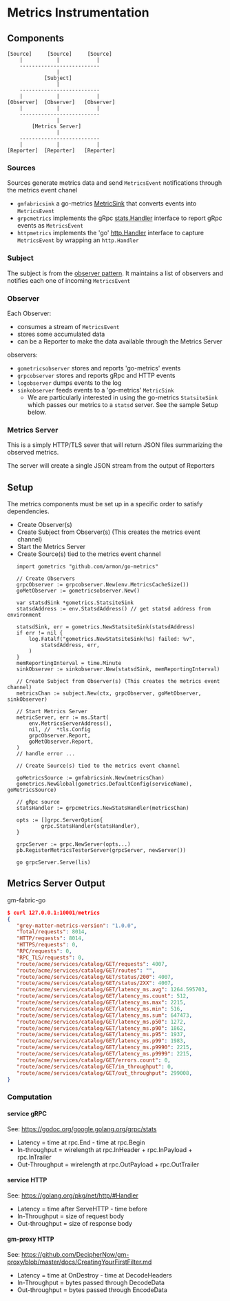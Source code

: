 # Metrics Instrumentation
## Components
```
[Source]     [Source]     [Source]
    |           |            |
    --------------------------
                |
            [Subject]
                |
    --------------------------
    |           |            |
[Observer]  [Observer]   [Observer]
    |           |            |
    --------------------------
                |
        [Metrics Server]        
                |
    --------------------------
    |           |            |
[Reporter]  [Reporter]   [Reporter]
```
### Sources
Sources generate metrics data and send ```MetricsEvent``` notifications through
the metrics event chanel
 * ```gmfabricsink``` a go-metrics [MetricSink](https://github.com/armon/go-metrics#sinks) that converts events into ```MetricsEvent```
 * ```grpcmetrics``` implements the gRpc [stats.Handler](https://godoc.org/google.golang.org/grpc/stats#Handler) interface to report gRpc events as ```MetricsEvent```
 * ```httpmetrics``` implements the 'go' [http.Handler](https://golang.org/pkg/net/http/#Handler) interface to capture ```MetricsEvent``` by wrapping an ```http.Handler```

### Subject
The subject is from the [observer pattern](https://en.wikipedia.org/wiki/Observer_pattern). It maintains a list of observers and notifies each one of incoming ```MetricsEvent```

### Observer
Each Observer:
 * consumes a stream of ```MetricsEvent```
 * stores some accumulated data
 * can be a Reporter to make the data available through the Metrics Server

observers:
 * ```gometricsobserver``` stores and reports 'go-metrics' events
 * ```grpcobserver``` stores and reports gRpc and HTTP events  
 * ```logobserver``` dumps events to the log
 * ```sinkobserver``` feeds events to a 'go-metrics' ```MetricSink```
     * We are particularly interested in using the go-metrics ```StatsiteSink```
     which passes our metrics to a ```statsd``` server. See the sample Setup below.

### Metrics Server
This is a simply HTTP/TLS sever that will return JSON files summarizing the
observed metrics.

The server will create a single JSON stream from the output of Reporters

## Setup
The metrics components must be set up in a specific order to satisfy dependencies.

 * Create Observer(s)
 * Create Subject from Observer(s) (This creates the metrics event channel)
 * Start the Metrics Server
 * Create Source(s) tied to the metrics event channel


 ```golang
    import gometrics "github.com/armon/go-metrics"

    // Create Observers
    grpcObserver := grpcobserver.New(env.MetricsCacheSize())
    goMetObserver := gometricsobserver.New()

    var statsdSink *gometrics.StatsiteSink
    statsdAddress := env.StatsdAddress() // get statsd address from environment

    statsdSink, err = gometrics.NewStatsiteSink(statsdAddress)
    if err != nil {
        log.Fatalf("gometrics.NewStatsiteSink(%s) failed: %v",
            statsdAddress, err,
        )
    }
    memReportingInterval = time.Minute
    sinkObserver := sinkobserver.New(statsdSink, memReportingInterval)
	
    // Create Subject from Observer(s) (This creates the metrics event channel)
    metricsChan := subject.New(ctx, grpcObserver, goMetObserver, sinkObserver)

    // Start Metrics Server
    metricServer, err := ms.Start(
        env.MetricsServerAddress(),
        nil, //  *tls.Config
        grpcObserver.Report,
		goMetObserver.Report,
    )
    // handle error ...

    // Create Source(s) tied to the metrics event channel

    goMetricsSource := gmfabricsink.New(metricsChan)
	gometrics.NewGlobal(gometrics.DefaultConfig(serviceName), goMetricsSource)

    // gRpc source
    statsHandler := grpcmetrics.NewStatsHandler(metricsChan)

	opts := []grpc.ServerOption{
			grpc.StatsHandler(statsHandler),
	}

	grpcServer := grpc.NewServer(opts...)
	pb.RegisterMetricsTesterServer(grpcServer, newServer())

	go grpcServer.Serve(lis)
 ```  
 ## Metrics Server Output
 gm-fabric-go
 ```JSON
 $ curl 127.0.0.1:10001/metrics
{
	"grey-matter-metrics-version": "1.0.0",
	"Total/requests": 8014,
	"HTTP/requests": 8014,
	"HTTPS/requests": 0,
	"RPC/requests": 0,
	"RPC_TLS/requests": 0,
	"route/acme/services/catalog/GET/requests": 4007,
	"route/acme/services/catalog/GET/routes": "",
	"route/acme/services/catalog/GET/status/200": 4007,
	"route/acme/services/catalog/GET/status/2XX": 4007,
	"route/acme/services/catalog/GET/latency_ms.avg": 1264.595703,
	"route/acme/services/catalog/GET/latency_ms.count": 512,
	"route/acme/services/catalog/GET/latency_ms.max": 2215,
	"route/acme/services/catalog/GET/latency_ms.min": 516,
	"route/acme/services/catalog/GET/latency_ms.sum": 647473,
	"route/acme/services/catalog/GET/latency_ms.p50": 1272,
	"route/acme/services/catalog/GET/latency_ms.p90": 1862,
	"route/acme/services/catalog/GET/latency_ms.p95": 1937,
	"route/acme/services/catalog/GET/latency_ms.p99": 1983,
	"route/acme/services/catalog/GET/latency_ms.p9990": 2215,
	"route/acme/services/catalog/GET/latency_ms.p9999": 2215,
	"route/acme/services/catalog/GET/errors.count": 0,
	"route/acme/services/catalog/GET/in_throughput": 0,
    "route/acme/services/catalog/GET/out_throughput": 299008,
}
 ```

### Computation

#### service gRPC

See: https://godoc.org/google.golang.org/grpc/stats

* Latency = time at rpc.End - time at rpc.Begin
* In-throughput =  wirelength at rpc.InHeader + rpc.InPayload + rpc.InTrailer
* Out-Throughput = wirelength at rpc.OutPayload + rpc.OutTrailer
 
#### service HTTP

See: https://golang.org/pkg/net/http/#Handler

* Latency = time after ServeHTTP - time before
* In-Throughput = size of request body
* Out-throughput = size of response body

#### gm-proxy HTTP

See: https://github.com/DecipherNow/gm-proxy/blob/master/docs/CreatingYourFirstFilter.md

* Latency =  time at OnDestroy - time at DecodeHeaders
* In-Throughput = bytes passed through DecodeData
* Out-throughput = bytes passed through EncodeData
